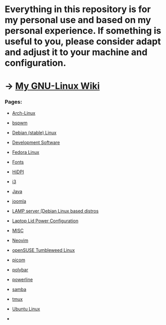 #  Everything in this repository is for my personal use and based on my personal experience. If something is useful to you, please consider adapt and adjust it to your machine and configuration.

# -> [My GNU-Linux Wiki](https://github.com/G4NST3/GNU-Linux/wiki)

### Pages:

- [Arch-Linux](https://github.com/G4NST3/GNU-Linux/wiki/Arch-Linux)

- [bspwm](https://github.com/G4NST3/GNU-Linux/wiki/bspwm)

- [Debian (stable) Linux](https://github.com/G4NST3/GNU-Linux/wiki/Debian-(stable)-Linux)

- [Development Software](https://github.com/G4NST3/GNU-Linux/wiki/Development-Software)

- [Fedora Linux](https://github.com/G4NST3/GNU-Linux/wiki/Fedora-Linux)

- [Fonts](https://github.com/G4NST3/GNU-Linux/wiki/Fonts)

- [HiDPI](https://github.com/G4NST3/GNU-Linux/wiki/HiDPI)

- [i3](https://github.com/G4NST3/GNU-Linux/wiki/i3)

- [Java](https://github.com/G4NST3/GNU-Linux/wiki/Java)

- [joomla](https://github.com/G4NST3/GNU-Linux/wiki/joomla)

- [LAMP server (Debian Linux based distros](https://github.com/G4NST3/GNU-Linux/wiki/LAMP-server-(Debian-Linux-based-distros))

- [Laptop Lid Power Configuration](https://github.com/G4NST3/GNU-Linux/wiki/Laptop-Lid-Power-Configuration)

- [MISC](https://github.com/G4NST3/GNU-Linux/wiki/MISC)

- [Neovim](https://github.com/G4NST3/GNU-Linux/wiki/Neovim)

- [openSUSE Tumbleweed Linux](https://github.com/G4NST3/GNU-Linux/wiki/openSUSE-Tumbleweed-Linux)

- [picom](https://github.com/G4NST3/GNU-Linux/wiki/picom)

- [polybar](https://github.com/G4NST3/GNU-Linux/wiki/polybar)

- [powerline](https://github.com/G4NST3/GNU-Linux/wiki/powerline)

- [samba](https://github.com/G4NST3/GNU-Linux/wiki/samba)

- [tmux](https://github.com/G4NST3/GNU-Linux/wiki/tmux)

- [Ubuntu Linux](https://github.com/G4NST3/GNU-Linux/wiki/Ubuntu-Linux)

- []()
